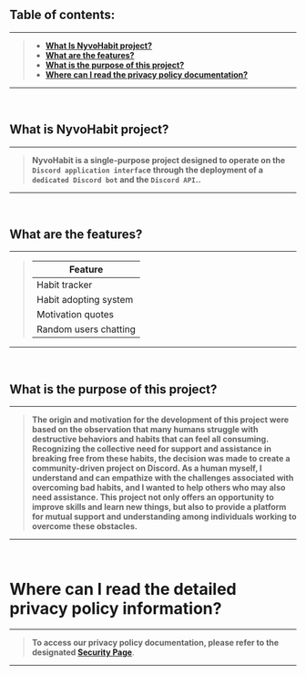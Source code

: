 ## Table of contents:
---
> -  [**What Is NyvoHabit project?**](#what-is-nyvohabit-project)
> -  [**What are the features?**](#what-are-the-features)
> -  [**What is the purpose of this project?**](#what-is-the-purpose-of-this-project)
> -  [**Where can I read the privacy policy documentation?**](#where-can-i-read-the-detailed-privacy-policy-information)
---


<br>


## What is NyvoHabit project?
---
 > **NyvoHabit is a single-purpose project designed to operate on the ```Discord application interfac```e through the deployment of a ```dedicated Discord bot``` and the ```Discord API```..**
---

<br>

## What are the features?
---
 > | Feature |
 > | ------- |
 > | Habit tracker | 
 > | Habit adopting system |
 > | Motivation quotes |
 > | Random users chatting  |
---


<br>


## What is the purpose of this project?
---
> **The origin and motivation for the development of this project were based on the observation that many humans struggle with destructive behaviors and habits that can feel all
> consuming. Recognizing the collective need for support and assistance in breaking free from these habits, the decision was made to create a community-driven project on Discord. As a 
> human myself, I understand and can empathize with the challenges associated with overcoming bad habits, and I wanted to help others who may also need assistance. This project not only
> offers an opportunity to improve skills and learn new things, but also to provide a platform for mutual support and understanding among individuals working to overcome these
> obstacles.**
---


<br>


# Where can I read the detailed privacy policy information?
---
> **To access our privacy policy documentation, please refer to the designated [**Security Page**](https://github.com/KhodeNima/NyvoHabit/security/policy)**.
---

<br>

